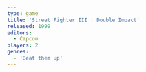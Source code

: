 ```yaml
---
type: game
title: 'Street Fighter III : Double Impact'
released: 1999
editors: 
  - Capcom
players: 2
genres:
  - 'Beat them up'
---
```

